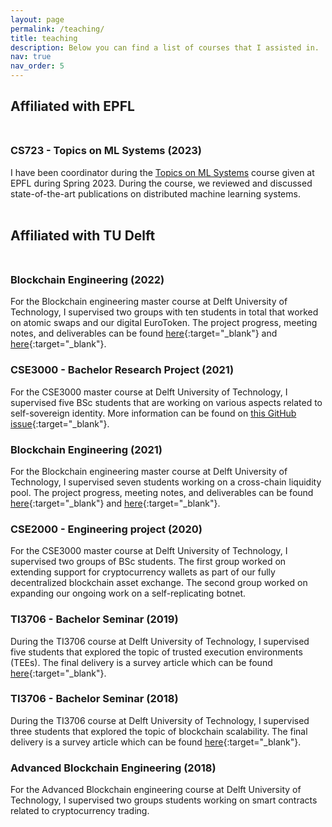 ```yaml
---
layout: page
permalink: /teaching/
title: teaching
description: Below you can find a list of courses that I assisted in.
nav: true
nav_order: 5
---
```


## Affiliated with EPFL<br/><br/>

### CS723 - Topics on ML Systems (2023)

I have been coordinator during the [Topics on ML Systems](https://parsa.epfl.ch/course-info/cs723/) course given at EPFL during Spring 2023. During the course, we reviewed and discussed state-of-the-art publications on distributed machine learning systems.<br/><br/>


## Affiliated with TU Delft<br/><br/>

### Blockchain Engineering (2022)

For the Blockchain engineering master course at Delft University of Technology, I supervised two groups with ten students in total that worked on atomic swaps and our digital EuroToken. The project progress, meeting notes, and deliverables can be found [here](https://github.com/Tribler/tribler/issues/6774){:target="_blank"} and [here](https://github.com/Tribler/tribler/issues/6782){:target="_blank"}.

### CSE3000 - Bachelor Research Project (2021)

For the CSE3000 master course at Delft University of Technology, I supervised five BSc students that are working on various aspects related to self-sovereign identity. More information can be found on [this GitHub issue](https://github.com/Tribler/tribler/issues/6050){:target="_blank"}.

### Blockchain Engineering (2021)

For the Blockchain engineering master course at Delft University of Technology, I supervised seven students working on a cross-chain liquidity pool. The project progress, meeting notes, and deliverables can be found [here](https://github.com/Tribler/tribler/issues/5988){:target="_blank"} and [here](https://github.com/Tribler/tribler/issues/5996){:target="_blank"}.

### CSE2000 - Engineering project (2020)

For the CSE3000 master course at Delft University of Technology, I supervised two groups of BSc students. The first group worked on extending support for cryptocurrency wallets as part of our fully decentralized blockchain asset exchange. The second group worked on expanding our ongoing work on a self-replicating botnet.

### TI3706 - Bachelor Seminar (2019)

During the TI3706 course at Delft University of Technology, I supervised five students that explored the topic of trusted execution environments (TEEs). The final delivery is a survey article which can be found [here](/assets/pdf/teaching/ti3706_2019_trusted_computing.pdf){:target="_blank"}.

### TI3706 - Bachelor Seminar (2018)

During the TI3706 course at Delft University of Technology, I supervised three students that explored the topic of blockchain scalability. The final delivery is a survey article which can be found [here](/assets/pdf/teaching/ti3706_2018_blockchain_scalability.pdf){:target="_blank"}.

### Advanced Blockchain Engineering (2018)

For the Advanced Blockchain engineering course at Delft University of Technology, I supervised two groups students working on smart contracts related to cryptocurrency trading.